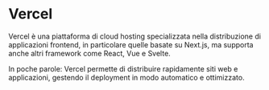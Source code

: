 # Vercel

Vercel è una piattaforma di cloud hosting specializzata nella distribuzione di applicazioni frontend, in particolare quelle basate su Next.js, ma supporta anche altri framework come React, Vue e Svelte.

In poche parole: Vercel permette di distribuire rapidamente siti web e applicazioni, gestendo il deployment in modo automatico e ottimizzato.
